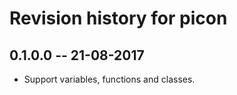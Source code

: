 # Revision history for picon

## 0.1.0.0 -- 21-08-2017

* Support variables, functions and classes.
